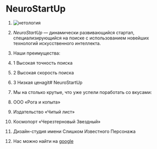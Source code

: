 # NeuroStartUp
1. ![нетология](https://netology-code.github.io/git-homeworks/introduction/assets/logo.png)
2. *NeuroStartUp* — динамически развивающийся стартап, специализирующийся на поиске с использованием новейших технологий искусственного интеллекта.
3. Наши преимущества:
4. 1 Высокая точность поиска
5. 2 Высокая скорость поиска
6. 3 Низкая ценаgit# NeuroStartUp
7. Мы на столько крутые, что уже успели поработать со вкусами:

8. ООО «Рога и копыта»
9. Издательство «Читый лист»
10. Космопорт «Черезтерновый Звездный»
11. Дизайн-студия имени Слишком Известного Персонажа
12. Нас можно найти на [google](https://google.com )


